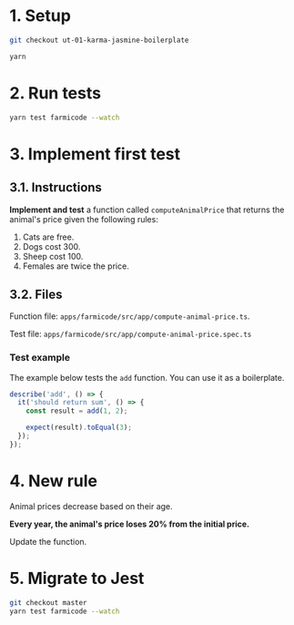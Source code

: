 # 1. Setup

```sh
git checkout ut-01-karma-jasmine-boilerplate

yarn
```

# 2. Run tests

```sh
yarn test farmicode --watch
```

# 3. Implement first test

## 3.1. Instructions

**Implement and test** a function called `computeAnimalPrice` that returns the animal's price given the following rules:

1. Cats are free.
2. Dogs cost 300.
3. Sheep cost 100.
4. Females are twice the price.

## 3.2. Files

Function file: `apps/farmicode/src/app/compute-animal-price.ts`.

Test file: `apps/farmicode/src/app/compute-animal-price.spec.ts`

### Test example

The example below tests the `add` function. You can use it as a boilerplate.

```typescript
describe('add', () => {
  it('should return sum', () => {
    const result = add(1, 2);

    expect(result).toEqual(3);
  });
});
```

# 4. New rule

Animal prices decrease based on their age.

**Every year, the animal's price loses 20% from the initial price.**

Update the function.

# 5. Migrate to Jest

```sh
git checkout master
yarn test farmicode --watch
```
